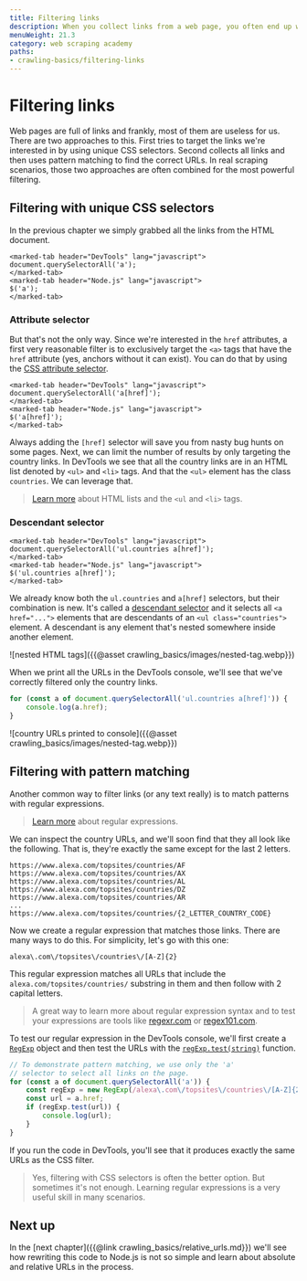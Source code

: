 ```yaml
---
title: Filtering links
description: When you collect links from a web page, you often end up with a lot of irrelevant URLs. Learn how to filter the links to only keep the ones you need.
menuWeight: 21.3
category: web scraping academy
paths:
- crawling-basics/filtering-links
---
```


# [](#filtering-links) Filtering links

Web pages are full of links and frankly, most of them are useless for us. There are two approaches to this. First tries to target the links we're interested in by using unique CSS selectors. Second collects all links and then uses pattern matching to find the correct URLs. In real scraping scenarios, those two approaches are often combined for the most powerful filtering.

## [](#css-filter) Filtering with unique CSS selectors

In the previous chapter we simply grabbed all the links from the HTML document.

```marked-tabs
<marked-tab header="DevTools" lang="javascript">
document.querySelectorAll('a');
</marked-tab>
<marked-tab header="Node.js" lang="javascript">
$('a');
</marked-tab>
```

### [](#attribute-selector) Attribute selector

But that's not the only way. Since we're interested in the `href` attributes, a first very reasonable filter is to exclusively target the `<a>` tags that have the `href` attribute (yes, anchors without it can exist). You can do that by using the <a href="https://developer.mozilla.org/en-US/docs/Web/CSS/Attribute_selectors" target="_blank">CSS attribute selector</a>.

```marked-tabs
<marked-tab header="DevTools" lang="javascript">
document.querySelectorAll('a[href]');
</marked-tab>
<marked-tab header="Node.js" lang="javascript">
$('a[href]');
</marked-tab>
```

Always adding the `[href]` selector will save you from nasty bug hunts on some pages. Next, we can limit the number of results by only targeting the country links. In DevTools we see that all the country links are in an HTML list denoted by `<ul>` and `<li>` tags. And that the `<ul>` element has the class `countries`. We can leverage that.

> <a href="https://www.w3schools.com/html/html_lists_unordered.asp" target="_blank">Learn more</a> about HTML lists and the `<ul` and `<li>` tags.

### [](#descendant-selector) Descendant selector

```marked-tabs
<marked-tab header="DevTools" lang="javascript">
document.querySelectorAll('ul.countries a[href]');
</marked-tab>
<marked-tab header="Node.js" lang="javascript">
$('ul.countries a[href]');
</marked-tab>
```

We already know both the `ul.countries` and `a[href]` selectors, but their combination is new. It's called a <a href="https://css-tricks.com/almanac/selectors/d/descendant/" target="_blank">descendant selector</a> and it selects all `<a href="...">` elements that are descendants of an `<ul class="countries">` element. A descendant is any element that's nested somewhere inside another element.

![nested HTML tags]({{@asset crawling_basics/images/nested-tag.webp}})

When we print all the URLs in the DevTools console, we'll see that we've correctly filtered only the country links.

```js
for (const a of document.querySelectorAll('ul.countries a[href]')) {
    console.log(a.href);
}
```

![country URLs printed to console]({{@asset crawling_basics/images/nested-tag.webp}})

## [](#pattern-filter) Filtering with pattern matching

Another common way to filter links (or any text really) is to match patterns with regular expressions.

> <a href="https://javascript.info/regexp-introduction" target="_blank">Learn more</a> about regular expressions.

We can inspect the country URLs, and we'll soon find that they all look like the following. That is, they're exactly the same except for the last 2 letters.

```text
https://www.alexa.com/topsites/countries/AF
https://www.alexa.com/topsites/countries/AX
https://www.alexa.com/topsites/countries/AL
https://www.alexa.com/topsites/countries/DZ
https://www.alexa.com/topsites/countries/AR
...
https://www.alexa.com/topsites/countries/{2_LETTER_COUNTRY_CODE}
```

Now we create a regular expression that matches those links. There are many ways to do this. For simplicity, let's go with this one:

```regexp
alexa\.com\/topsites\/countries\/[A-Z]{2}
```

This regular expression matches all URLs that include the `alexa.com/topsites/countries/` substring in them and then follow with 2 capital letters.

> A great way to learn more about regular expression syntax and to test your expressions are tools like <a href="https://regexr.com/" target="_blank">regexr.com</a> or <a href="https://regex101.com/" target="_blank">regex101.com</a>.

To test our regular expression in the DevTools console, we'll first create a <a href="https://developer.mozilla.org/en-US/docs/Web/JavaScript/Reference/Global_Objects/RegExp" target="_blank">`RegExp`</a> object and then test the URLs with the <a href="https://developer.mozilla.org/en-US/docs/Web/JavaScript/Reference/Global_Objects/RegExp/test" target="_blank">`regExp.test(string)`</a> function.

```js
// To demonstrate pattern matching, we use only the 'a'
// selector to select all links on the page.
for (const a of document.querySelectorAll('a')) {
    const regExp = new RegExp(/alexa\.com\/topsites\/countries\/[A-Z]{2}/);
    const url = a.href;
    if (regExp.test(url)) {
        console.log(url);
    }
}
```

If you run the code in DevTools, you'll see that it produces exactly the same URLs as the CSS filter.

> Yes, filtering with CSS selectors is often the better option. But sometimes it's not enough. Learning regular expressions is a very useful skill in many scenarios.

## [](#next) Next up

In the [next chapter]({{@link crawling_basics/relative_urls.md}}) we'll see how rewriting this code to Node.js is not so simple and learn about absolute and relative URLs in the process.
